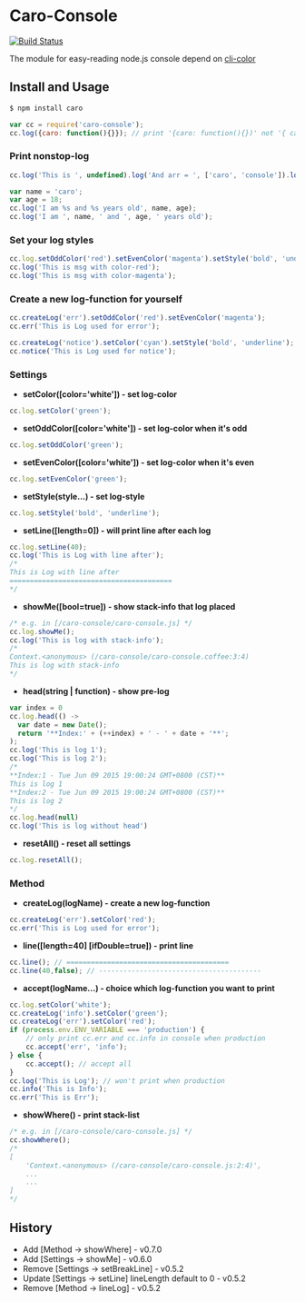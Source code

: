 # Caro-Console

[![Build Status](https://travis-ci.org/carozozo/caro-console.svg?branch=master)](https://travis-ci.org/carozozo/caro-console)

The module for easy-reading node.js console depend on [cli-color](https://www.npmjs.com/package/cli-color)

## Install and Usage

```bash
$ npm install caro
```

```javascript
var cc = require('caro-console');
cc.log({caro: function(){}}); // print '{caro: function(){})' not '{ caro: [Function] }'
```

### Print nonstop-log
```javascript
cc.log('This is ', undefined).log('And arr = ', ['caro', 'console']).log('End');

var name = 'caro';
var age = 18;
cc.log('I am %s and %s years old', name, age);
cc.log('I am ', name, ' and ', age, ' years old');
```

### Set your log styles
```javascript
cc.log.setOddColor('red').setEvenColor('magenta').setStyle('bold', 'underline');
cc.log('This is msg with color-red');
cc.log('This is msg with color-magenta');
```

### Create a new log-function for yourself
```javascript
cc.createLog('err').setOddColor('red').setEvenColor('magenta');
cc.err('This is Log used for error');

cc.createLog('notice').setColor('cyan').setStyle('bold', 'underline');
cc.notice('This is Log used for notice');
```

### Settings
- **setColor([color='white']) - set log-color**
```javascript
cc.log.setColor('green');
```
- **setOddColor([color='white']) - set log-color when it's odd**
```javascript
cc.log.setOddColor('green');
```
- **setEvenColor([color='white']) - set log-color when it's even**
```javascript
cc.log.setEvenColor('green');
```
- **setStyle(style...) - set log-style**
```javascript
cc.log.setStyle('bold', 'underline');
```
- **setLine([length=0]) - will print line after each log**
```javascript
cc.log.setLine(40);
cc.log('This is Log with line after');
/*
This is Log with line after
========================================
*/
```
- **showMe([bool=true]) - show stack-info that log placed**
```javascript
/* e.g. in [/caro-console/caro-console.js] */
cc.log.showMe();
cc.log('This is log with stack-info');
/*
Context.<anonymous> (/caro-console/caro-console.coffee:3:4)
This is log with stack-info
*/
```
- **head(string | function) - show pre-log**
```javascript
var index = 0
cc.log.head(() ->
  var date = new Date();
  return '**Index:' + (++index) + ' - ' + date + '**';
);
cc.log('This is log 1');
cc.log('This is log 2');
/*
**Index:1 - Tue Jun 09 2015 19:00:24 GMT+0800 (CST)**
This is log 1
**Index:2 - Tue Jun 09 2015 19:00:24 GMT+0800 (CST)**
This is log 2
*/
cc.log.head(null)
cc.log('This is log without head')
```
- **resetAll() - reset all settings**
```javascript
cc.log.resetAll();
```

### Method
- **createLog(logName) - create a new log-function**
```javascript
cc.createLog('err').setColor('red');
cc.err('This is Log used for error');
```
- **line([length=40] [ifDouble=true]) - print line**
```javascript
cc.line(); // ========================================
cc.line(40,false); // ----------------------------------------
```
- **accept(logName...) - choice which log-function you want to print**
```javascript
cc.log.setColor('white');
cc.createLog('info').setColor('green');
cc.createLog('err').setColor('red');
if (process.env.ENV_VARIABLE === 'production') {
    // only print cc.err and cc.info in console when production
    cc.accept('err', 'info');
} else {
    cc.accept(); // accept all
}
cc.log('This is Log'); // won't print when production
cc.info('This is Info');
cc.err('This is Err'); 
```
- **showWhere() - print stack-list**
```javascript
/* e.g. in [/caro-console/caro-console.js] */
cc.showWhere();
/*
[ 
    'Context.<anonymous> (/caro-console/caro-console.js:2:4)',
    ...
    ...
]
*/
```

## History
- Add [Method -> showWhere] - v0.7.0
- Add [Settings -> showMe] - v0.6.0
- Remove [Settings -> setBreakLine] - v0.5.2
- Update [Settings -> setLine] lineLength default to 0 - v0.5.2
- Remove [Method -> lineLog] - v0.5.2